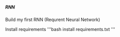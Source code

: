 ##### RNN
Build my first RNN (Requrent Neural Network)

Install requirements
'''bash
install requirements.txt
'''